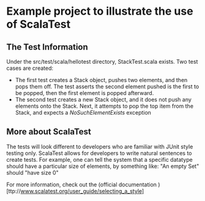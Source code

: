 # Example project to illustrate the use of ScalaTest

## The Test Information
Under the src/test/scala/hellotest directory, StackTest.scala exists. Two test cases are created:
 * The first test creates a Stack object, pushes two elements, and then pops them off.  The test asserts the second
element pushed is the first to be popped, then the first element is popped afterward.
 * The second test creates a new Stack object, and it does not push any elements onto the Stack. Next, it attempts to
pop the top item from the Stack, and expects a _NoSuchElementExists_ exception

## More about ScalaTest
The tests will look different to developers who are familiar with JUnit style testing only. ScalaTest allows for
developers to write natural sentences to create tests. For example, one can tell the system that a specific
datatype should have a particular size of elements, by something like:
"An empty Set" should "have size 0"

For more information, check out the (official documentation )[ttp://www.scalatest.org/user_guide/selecting_a_style]


